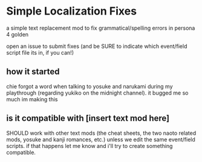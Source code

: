 # Simple Localization Fixes
a simple text replacement mod to fix grammatical/spelling errors in persona 4 golden

open an issue to submit fixes (and be SURE to indicate which event/field script file its in, if you can!)


## how it started
chie forgot a word when talking to yosuke and narukami during my playthrough (regarding yukiko on the midnight channel). it bugged me so much im making this
## is it compatible with [insert text mod here]
SHOULD work with other text mods (the cheat sheets, the two naoto related mods, yosuke and kanji romances, etc.) unless we edit the same event/field scripts. if that happens let me know and i'll try to create something compatible.
